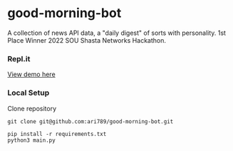 # good-morning-bot
A collection of news API data, a "daily digest" of sorts with personality.
1st Place Winner 2022 SOU Shasta Networks Hackathon.  

### Repl.it
[View demo here](https://replit.com/@ari789/good-morning-bot?v=1)

### Local Setup
Clone repository
```
git clone git@github.com:ari789/good-morning-bot.git
```
```
pip install -r requirements.txt
python3 main.py
```
